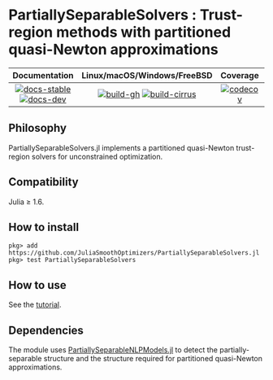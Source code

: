 # PartiallySeparableSolvers : Trust-region methods with partitioned quasi-Newton approximations

| **Documentation** | **Linux/macOS/Windows/FreeBSD** | **Coverage** | **DOI** |
|:-----------------:|:-------------------------------:|:------------:|:-------:|
| [![docs-stable][docs-stable-img]][docs-stable-url] [![docs-dev][docs-dev-img]][docs-dev-url] | [![build-gh][build-gh-img]][build-gh-url] [![build-cirrus][build-cirrus-img]][build-cirrus-url] | [![codecov][codecov-img]][codecov-url] | [![doi][doi-img]][doi-url] |

[docs-stable-img]: https://img.shields.io/badge/docs-stable-blue.svg
[docs-stable-url]: https://JuliaSmoothOptimizers.github.io/PartiallySeparableSolvers.jl/stable
[docs-dev-img]: https://img.shields.io/badge/docs-dev-purple.svg
[docs-dev-url]: https://JuliaSmoothOptimizers.github.io/PartiallySeparableSolvers.jl/dev
[build-gh-img]: https://github.com/JuliaSmoothOptimizers/PartiallySeparableSolvers.jl/workflows/CI/badge.svg?branch=master
[build-gh-url]: https://github.com/JuliaSmoothOptimizers/PartiallySeparableSolvers.jl/actions
[build-cirrus-img]: https://img.shields.io/cirrus/github/JuliaSmoothOptimizers/PartiallySeparableSolvers.jl?logo=Cirrus%20CI
[build-cirrus-url]: https://cirrus-ci.com/github/JuliaSmoothOptimizers/PartiallySeparableSolvers.jl
[codecov-img]: https://codecov.io/gh/JuliaSmoothOptimizers/PartiallySeparableSolvers.jl/branch/master/graph/badge.svg
[codecov-url]: https://app.codecov.io/gh/JuliaSmoothOptimizers/PartiallySeparableSolvers.jl
[doi-img]: https://img.shields.io/badge/DOI-10.5281%2Fzenodo.822073-blue.svg
[doi-url]: https://doi.org/10.5281/zenodo.822073


## Philosophy
PartiallySeparableSolvers.jl implements a partitioned quasi-Newton trust-region solvers for unconstrained optimization.

## Compatibility
Julia ≥ 1.6.

## How to install
```
pkg> add https://github.com/JuliaSmoothOptimizers/PartiallySeparableSolvers.jl
pkg> test PartiallySeparableSolvers
```

## How to use 
See the [tutorial](https://JuliaSmoothOptimizers.github.io/PartiallySeparableSolvers.jl/dev/tutorial/).

## Dependencies
The module uses [PartiallySeparableNLPModels.jl](https://github.com/JuliaSmoothOptimizers/PartiallySeparableNLPModels.jl) to detect the partially-separable structure and the structure required for partitioned quasi-Newton approximations.